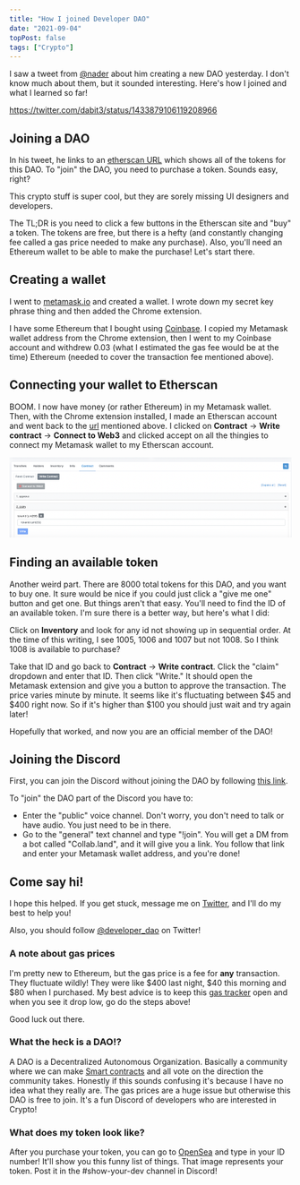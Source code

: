 ```yaml
---
title: "How I joined Developer DAO"
date: "2021-09-04"
topPost: false
tags: ["Crypto"]
---
```


I saw a tweet from [@nader](https://twitter.com/dabit3) about him creating a new DAO yesterday. I don't know much about them, but it sounded interesting. Here's how I joined and what I learned so far!

https://twitter.com/dabit3/status/1433879106119208966

## Joining a DAO

In his tweet, he links to an [etherscan URL](https://etherscan.io/token/0x25ed58c027921E14D86380eA2646E3a1B5C55A8b) which shows all of the tokens for this DAO. To "join" the DAO, you need to purchase a token. Sounds easy, right?

This crypto stuff is super cool, but they are sorely missing UI designers and developers.

The TL;DR is you need to click a few buttons in the Etherscan site and "buy" a token. The tokens are free, but there is a hefty (and constantly changing fee called a gas price needed to make any purchase). Also, you'll need an Ethereum wallet to be able to make the purchase! Let's start there.

## Creating a wallet

I went to [metamask.io](https://metamask.io/) and created a wallet. I wrote down my secret key phrase thing and then added the Chrome extension.

I have some Ethereum that I bought using [Coinbase](https://www.coinbase.com/). I copied my Metamask wallet address from the Chrome extension, then I went to my Coinbase account and withdrew 0.03 (what I estimated the gas fee would be at the time) Ethereum (needed to cover the transaction fee mentioned above).

## Connecting your wallet to Etherscan

BOOM. I now have money (or rather Ethereum) in my Metamask wallet. Then, with the Chrome extension installed, I made an Etherscan account and went back to the [url](https://etherscan.io/token/0x25ed58c027921E14D86380eA2646E3a1B5C55A8b) mentioned above. I clicked on **Contract** -> **Write contract** -> **Connect to Web3** and clicked accept on all the thingies to connect my Metamask wallet to my Etherscan account.

![Connecting to Web3 on Etherscan](/img/etherscan-purchase.png)

## Finding an available token

Another weird part. There are 8000 total tokens for this DAO, and you want to buy one. It sure would be nice if you could just click a "give me one" button and get one. But things aren't that easy. You'll need to find the ID of an available token. I'm sure there is a better way, but here's what I did:

Click on **Inventory** and look for any id not showing up in sequential order. At the time of this writing, I see 1005, 1006 and 1007 but not 1008. So I think 1008 is available to purchase?

Take that ID and go back to **Contract** -> **Write contract**. Click the "claim" dropdown and enter that ID. Then click "Write." It should open the Metamask extension and give you a button to approve the transaction. The price varies minute by minute. It seems like it's fluctuating between $45 and $400 right now. So if it's higher than $100 you should just wait and try again later!

Hopefully that worked, and now you are an official member of the DAO!

## Joining the Discord

First, you can join the Discord without joining the DAO by following [this link](https://discord.gg/ZHZup79J).

To "join" the DAO part of the Discord you have to:

- Enter the "public" voice channel. Don't worry, you don't need to talk or have audio. You just need to be in there.
- Go to the "general" text channel and type "!join". You will get a DM from a bot called "Collab.land", and it will give you a link. You follow that link and enter your Metamask wallet address, and you're done!

## Come say hi!

I hope this helped. If you get stuck, message me on [Twitter](https://twitter.com/jkup), and I'll do my best to help you!

Also, you should follow [@developer_dao](https://twitter.com/developer_dao) on Twitter!

### A note about gas prices

I'm pretty new to Ethereum, but the gas price is a fee for **any** transaction. They fluctuate wildly! They were like $400 last night, $40 this morning and $80 when I purchased. My best advice is to keep this [gas tracker](https://etherscan.io/gastracker) open and when you see it drop low, go do the steps above!

Good luck out there.

### What the heck is a DAO!?

A DAO is a Decentralized Autonomous Organization. Basically a community where we can make [Smart contracts](https://www.ibm.com/topics/smart-contracts) and all vote on the direction the community takes. Honestly if this sounds confusing it's because I have no idea what they really are. The gas prices are a huge issue but otherwise this DAO is free to join. It's a fun Discord of developers who are interested in Crypto!

### What does my token look like?

After you purchase your token, you can go to [OpenSea](https://opensea.io/collection/devs-for-revolution) and type in your ID number! It'll show you this funny list of things. That image represents your token. Post it in the #show-your-dev channel in Discord!
